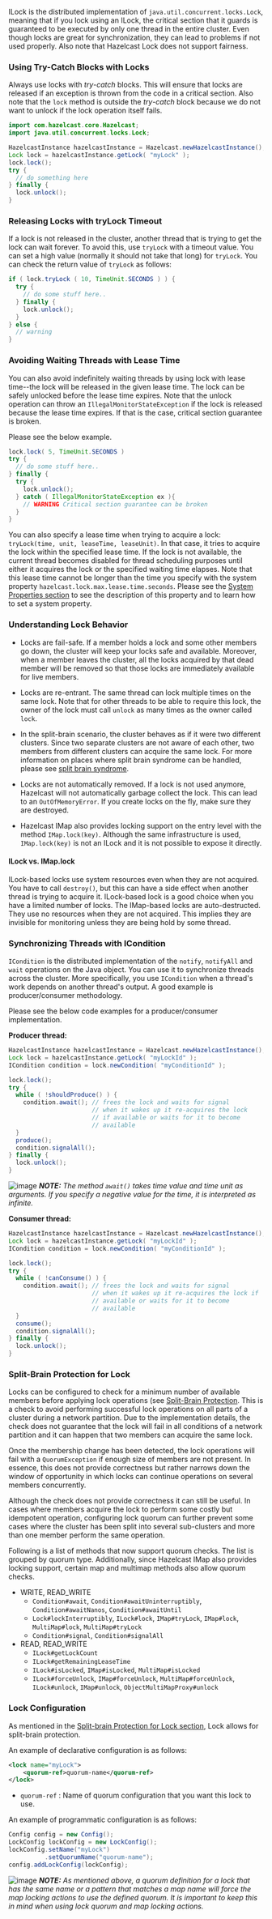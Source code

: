 
ILock is the distributed implementation of `java.util.concurrent.locks.Lock`, meaning that if you lock using an ILock, the critical
section that it guards is guaranteed to be executed by only one thread in the entire cluster. Even though locks are great for synchronization, they can lead to problems if not used properly. Also note that Hazelcast Lock does not support fairness.

### Using Try-Catch Blocks with Locks

Always use locks with *try*-*catch* blocks. This will ensure that locks are released if an exception is thrown from
the code in a critical section. Also note that the `lock` method is outside the *try*-*catch* block because we do not want to unlock
if the lock operation itself fails.

```java
import com.hazelcast.core.Hazelcast;
import java.util.concurrent.locks.Lock;

HazelcastInstance hazelcastInstance = Hazelcast.newHazelcastInstance();
Lock lock = hazelcastInstance.getLock( "myLock" );
lock.lock();
try {
  // do something here
} finally {
  lock.unlock();
}
```

### Releasing Locks with tryLock Timeout

If a lock is not released in the cluster, another thread that is trying to get the
lock can wait forever. To avoid this, use `tryLock` with a timeout value. You can
set a high value (normally it should not take that long) for `tryLock`. You can check the return value of `tryLock` as follows:

```java
if ( lock.tryLock ( 10, TimeUnit.SECONDS ) ) {
  try {  
    // do some stuff here..  
  } finally {  
    lock.unlock();  
  }   
} else {
  // warning
}
```

### Avoiding Waiting Threads with Lease Time

You can also avoid indefinitely waiting threads by using lock with lease time--the lock will be released in the given lease time. The lock can be safely unlocked before the lease time expires. Note that the unlock operation can
throw an `IllegalMonitorStateException` if the lock is released because the lease time expires. If that is the case, critical section guarantee is broken.

Please see the below example.

```java
lock.lock( 5, TimeUnit.SECONDS )
try {
  // do some stuff here..
} finally {
  try {
    lock.unlock();
  } catch ( IllegalMonitorStateException ex ){
    // WARNING Critical section guarantee can be broken
  }
}
```

You can also specify a lease time when trying to acquire a lock: `tryLock(time, unit, leaseTime, leaseUnit)`. In that case, it tries to acquire the lock within the specified lease time. If the lock is not available, the current thread becomes disabled for thread scheduling purposes until either it acquires the lock or the specified waiting time elapses. Note that this lease time cannot be longer than the time you specify with the system property `hazelcast.lock.max.lease.time.seconds`. Please see the [System Properties section](/25_System_Properties) to see the description of this property and to learn how to set a system property.



### Understanding Lock Behavior

- Locks are fail-safe. If a member holds a lock and some other members go down, the cluster will keep your locks safe and available.
Moreover, when a member leaves the cluster, all the locks acquired by that dead member will be removed so that those
locks are immediately available for live members.

- Locks are re-entrant. The same thread can lock multiple times on the same lock. Note that for other threads to be
 able to require this lock, the owner of the lock must call `unlock` as many times as the owner called `lock`.

- In the split-brain scenario, the cluster behaves as if it were two different clusters. Since two separate clusters are not aware of each other,
two members from different clusters can acquire the same lock.
For more information on places where split brain syndrome can be handled, please see [split brain syndrome](//2600_Network_Partitioning_-_Split-Brain_Syndrome/_index.md).

- Locks are not automatically removed. If a lock is not used anymore, Hazelcast will not automatically garbage collect the lock. 
This can lead to an `OutOfMemoryError`. If you create locks on the fly, make sure they are destroyed.

- Hazelcast IMap also provides locking support on the entry level with the method `IMap.lock(key)`. Although the same infrastructure 
is used, `IMap.lock(key)` is not an ILock and it is not possible to expose it directly.

#### ILock vs. IMap.lock

ILock-based locks use system resources even when they are not acquired. You have to call `destroy()`, but this can have a side effect when another thread is trying to acquire it. ILock-based lock is a good choice when you have a limited number of locks. The IMap-based locks are auto-destructed. They use no resources when they are not acquired. This implies they are invisible for monitoring unless they are being hold by some thread.

### Synchronizing Threads with ICondition

`ICondition` is the distributed implementation of the `notify`, `notifyAll` and `wait` operations on the Java object. You can use it to synchronize
threads across the cluster. More specifically, you use `ICondition` when a thread's work depends on another thread's output. A good example
is producer/consumer methodology. 

Please see the below code examples for a producer/consumer implementation.

**Producer thread:**

```java
HazelcastInstance hazelcastInstance = Hazelcast.newHazelcastInstance();
Lock lock = hazelcastInstance.getLock( "myLockId" );
ICondition condition = lock.newCondition( "myConditionId" );

lock.lock();
try {
  while ( !shouldProduce() ) {
    condition.await(); // frees the lock and waits for signal
                       // when it wakes up it re-acquires the lock
                       // if available or waits for it to become
                       // available
  }
  produce();
  condition.signalAll();
} finally {
  lock.unlock();
}
```

![image](../images/NoteSmall.jpg) ***NOTE:*** *The method `await()` takes time value and time unit as arguments. If you specify a negative value for the time, it is interpreted as infinite.*

**Consumer thread:**
       
```java       
HazelcastInstance hazelcastInstance = Hazelcast.newHazelcastInstance();
Lock lock = hazelcastInstance.getLock( "myLockId" );
ICondition condition = lock.newCondition( "myConditionId" );

lock.lock();
try {
  while ( !canConsume() ) {
    condition.await(); // frees the lock and waits for signal
                       // when it wakes up it re-acquires the lock if 
                       // available or waits for it to become
                       // available
  }
  consume();
  condition.signalAll();
} finally {
  lock.unlock();
}
```

### Split-Brain Protection for Lock

Locks can be configured to check for a minimum number of available members before applying lock operations (see [Split-Brain Protection](/2600_Network_Partitioning_-_Split-Brain_Syndrome/100_Split-Brain_Protection.md). This is a check to avoid performing successful lock operations on all parts of a cluster during a network partition. Due to the implementation details, the check does not guarantee that the lock will fail in all conditions of a network partition and it can happen that two members can acquire the same lock.

Once the membership change has been detected, the lock operations will fail with a `QuorumException` if enough size of members are not present. In essence, this does not provide correctness but rather narrows down the window of opportunity in which locks can continue operations on several members concurrently.

Although the check does not provide correctness it can still be useful. In cases where members acquire the lock to perform some costly but idempotent operation, configuring lock quorum can further prevent some cases where the cluster has been split into several sub-clusters and more than one member perform the same operation.

Following is a list of methods that now support quorum checks. The list is grouped by quorum type. Additionally, since Hazelcast IMap also provides locking support, certain map and multimap methods also allow quorum checks.

- WRITE, READ_WRITE
    - `Condition#await`, `Condition#awaitUninterruptibly`, `Condition#awaitNanos`, `Condition#awaitUntil`
    - `Lock#lockInterruptibly`, `ILock#lock`, `IMap#tryLock`, `IMap#lock`, `MultiMap#lock`, `MultiMap#tryLock`
    - `Condition#signal`, `Condition#signalAll`
- READ, READ_WRITE
    - `ILock#getLockCount`
    - `ILock#getRemainingLeaseTime`
    - `ILock#isLocked`, `IMap#isLocked`, `MultiMap#isLocked`
    - `ILock#forceUnlock`, `IMap#forceUnlock`, `MultiMap#forceUnlock`, `ILock#unlock`, `IMap#unlock`, `ObjectMultiMapProxy#unlock`

### Lock Configuration

As mentioned in the [Split-brain Protection for Lock section](/06_Distributed_Data_Structures/00_Map/07_Locking_Maps.md), Lock allows for split-brain protection. 

An example of declarative configuration is as follows:

```xml
<lock name="myLock">
    <quorum-ref>quorum-name</quorum-ref>
</lock>
```

- `quorum-ref` : Name of quorum configuration that you want this lock to use.

An example of programmatic configuration is as follows:

```java
Config config = new Config();
LockConfig lockConfig = new LockConfig();
lockConfig.setName("myLock")
          .setQuorumName("quorum-name");
config.addLockConfig(lockConfig);
```

![image](../images/NoteSmall.jpg) ***NOTE:*** *As mentioned above, a quorum definition for a lock that has the same name or a pattern that matches a map name will force the map locking actions to use the defined quorum. It is important to keep this in mind when using lock quorum and map locking actions.*